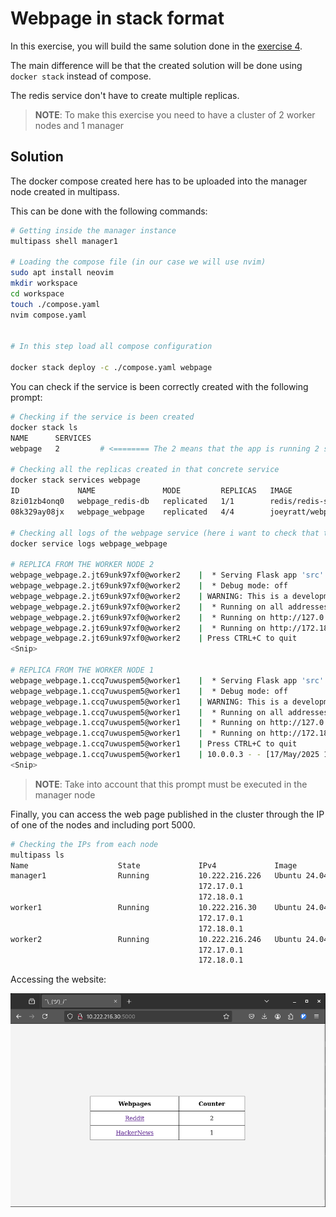 # Webpage in stack format

In this exercise, you will build the same solution done in the [exercise 4](../4-compose/README.md).

The main difference will be that the created solution will be done using `docker stack` instead of compose.

The redis service don't have to create multiple replicas.

> __NOTE__: To make this exercise you need to have a cluster of 2 worker nodes and 1 manager

## Solution

The docker compose created here has to be uploaded into the manager node created in multipass.

This can be done with the following commands:
```bash
# Getting inside the manager instance
multipass shell manager1

# Loading the compose file (in our case we will use nvim)
sudo apt install neovim
mkdir workspace
cd workspace
touch ./compose.yaml
nvim compose.yaml


# In this step load all compose configuration

docker stack deploy -c ./compose.yaml webpage
```

You can check if the service is been correctly created with the following prompt:
```bash
# Checking if the service is been created
docker stack ls
NAME      SERVICES
webpage   2         # <======== The 2 means that the app is running 2 services

# Checking all the replicas created in that concrete service
docker stack services webpage
ID             NAME               MODE         REPLICAS   IMAGE                           PORTS
8zi01zb4onq0   webpage_redis-db   replicated   1/1        redis/redis-stack:latest        
08k329ay08jx   webpage_webpage    replicated   4/4        joeyratt/webpage-redis:latest   *:5000->5001/tcp

# Checking all logs of the webpage service (here i want to check that the listening port matches with the one from the service)
docker service logs webpage_webpage

# REPLICA FROM THE WORKER NODE 2
webpage_webpage.2.jt69unk97xf0@worker2    |  * Serving Flask app 'src'
webpage_webpage.2.jt69unk97xf0@worker2    |  * Debug mode: off
webpage_webpage.2.jt69unk97xf0@worker2    | WARNING: This is a development server. Do not use it in a production deployment. Use a production WSGI server instead.
webpage_webpage.2.jt69unk97xf0@worker2    |  * Running on all addresses (0.0.0.0)
webpage_webpage.2.jt69unk97xf0@worker2    |  * Running on http://127.0.0.1:5001
webpage_webpage.2.jt69unk97xf0@worker2    |  * Running on http://172.18.0.4:5001
webpage_webpage.2.jt69unk97xf0@worker2    | Press CTRL+C to quit
<Snip>

# REPLICA FROM THE WORKER NODE 1
webpage_webpage.1.ccq7uwuspem5@worker1    |  * Serving Flask app 'src'
webpage_webpage.1.ccq7uwuspem5@worker1    |  * Debug mode: off
webpage_webpage.1.ccq7uwuspem5@worker1    | WARNING: This is a development server. Do not use it in a production deployment. Use a production WSGI server instead.
webpage_webpage.1.ccq7uwuspem5@worker1    |  * Running on all addresses (0.0.0.0)
webpage_webpage.1.ccq7uwuspem5@worker1    |  * Running on http://127.0.0.1:5001
webpage_webpage.1.ccq7uwuspem5@worker1    |  * Running on http://172.18.0.4:5001
webpage_webpage.1.ccq7uwuspem5@worker1    | Press CTRL+C to quit
webpage_webpage.1.ccq7uwuspem5@worker1    | 10.0.0.3 - - [17/May/2025 10:49:45] "POST /increment_counter/reddit HTTP/1.1" 200 -
<Snip>
```

> __NOTE__: Take into account that this prompt must be executed in the manager node

Finally, you can access the web page published in the cluster through the IP of one of the nodes and including port 5000.

```bash
# Checking the IPs from each node
multipass ls                                                                                             ──(Sat,May17)─┘
Name                    State             IPv4             Image
manager1                Running           10.222.216.226   Ubuntu 24.04 LTS
                                          172.17.0.1
                                          172.18.0.1
worker1                 Running           10.222.216.30    Ubuntu 24.04 LTS
                                          172.17.0.1
                                          172.18.0.1
worker2                 Running           10.222.216.246   Ubuntu 24.04 LTS
                                          172.17.0.1
                                          172.18.0.1
```

Accessing the website:

![image](./static/results_service.png)
